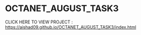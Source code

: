 # OCTANET_AUGUST_TASK3
CLICK HERE TO VIEW PROJECT : https://aishad09.github.io/OCTANET_AUGUST_TASK3/index.html
